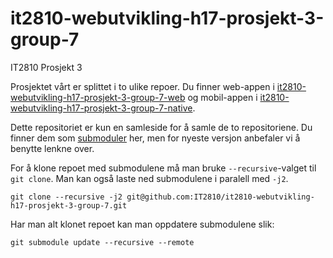 # it2810-webutvikling-h17-prosjekt-3-group-7
IT2810 Prosjekt 3

Prosjektet vårt er splittet i to ulike repoer. Du finner web-appen i [it2810-webutvikling-h17-prosjekt-3-group-7-web](https://github.com/IT2810/it2810-webutvikling-h17-prosjekt-3-group-7-web) og mobil-appen i [it2810-webutvikling-h17-prosjekt-3-group-7-native](https://github.com/IT2810/it2810-webutvikling-h17-prosjekt-3-group-7-native).

Dette repositoriet er kun en samleside for å samle de to repositoriene. Du finner dem som [submoduler]() her, men for nyeste versjon anbefaler vi å benytte lenkne over.

For å klone repoet med submodulene må man bruke `--recursive`-valget til `git clone`. Man kan også laste ned submodulene i paralell med `-j2`.

```
git clone --recursive -j2 git@github.com:IT2810/it2810-webutvikling-h17-prosjekt-3-group-7.git
```

Har man alt klonet repoet kan man oppdatere submodulene slik:

```
git submodule update --recursive --remote
```

